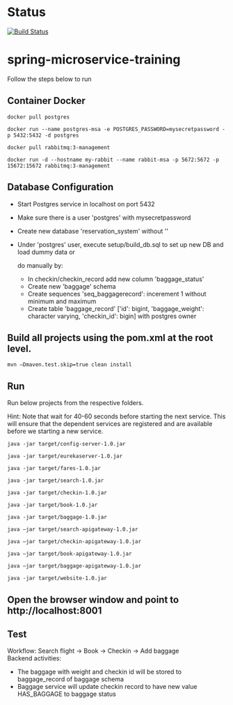 # Status

[![Build Status](https://travis-ci.org/theweelab/spring-microservice-training.svg?branch=master)](https://travis-ci.org/theweelab/spring-microservice-training)

# spring-microservice-training

Follow the steps below to run

Container Docker 
----------------------------------------------
```docker pull postgres```  

```docker run --name postgres-msa -e POSTGRES_PASSWORD=mysecretpassword -p 5432:5432 -d postgres```  

```docker pull rabbitmq:3-management```  

```docker run -d --hostname my-rabbit --name rabbit-msa -p 5672:5672 -p 15672:15672 rabbitmq:3-management```  

Database Configuration
----------------------------------------------
- Start Postgres service in localhost on port 5432
- Make sure there is a user 'postgres' with mysecretpassword
- Create new database 'reservation_system' without ''
- Under 'postgres' user, execute setup/build_db.sql to set up new DB and load dummy data or

  do manually by:
  + In checkin/checkin_record add new column 'baggage_status'  
  + Create new 'baggage' schema  
  + Create sequences 'seq_baggagerecord': incerement 1 without minimum and maximum  
  + Create table 'baggage_record' ['id': bigint, 'baggage_weight': character varying, 'checkin_id': bigin] with postgres owner  

Build all projects using the pom.xml at the root level. 
-------------------------------------------------
```mvn –Dmaven.test.skip=true clean install```  

Run 
-------------------------------------------
Run below projects from the respective folders. 

Hint: Note that wait for 40-60 seconds before starting the next service. This will ensure that the dependent services are registered and are available before we starting a new service.

```java -jar target/config-server-1.0.jar```

```java -jar target/eurekaserver-1.0.jar```

```java -jar target/fares-1.0.jar```

```java -jar target/search-1.0.jar```

```java -jar target/checkin-1.0.jar```

```java -jar target/book-1.0.jar```

```java -jar target/baggage-1.0.jar```


```java –jar target/search-apigateway-1.0.jar```

```java –jar target/checkin-apigateway-1.0.jar```

```java –jar target/book-apigateway-1.0.jar```

```java –jar target/baggage-apigateway-1.0.jar```

```java -jar target/website-1.0.jar```

Open the browser window and point to http://localhost:8001
-------------------------------------------

Test
-------------------------------------------

Workflow: Search flight -> Book -> Checkin -> Add baggage  
Backend activities:  
- The baggage with weight and checkin id will be stored to baggage_record of baggage schema  
- Baggage service will update checkin record to have new value HAS_BAGGAGE to baggage status  
